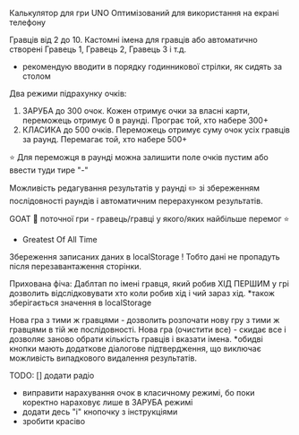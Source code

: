 Калькулятор для гри UNO
Оптимізований для використання на екрані телефону

Гравців від 2 до 10.
Кастомні імена для гравців або автоматично створені Гравець 1,	Гравець 2,	Гравець 3 і т.д.
* рекомендую вводити в порядку годинникової стрілки, як сидять за столом

Два режими підрахунку очків: 
1. ЗАРУБА до 300 очок. Кожен отримує очки за власні карти, переможець отримує 0 в раунді. Програє той, хто набере 300+
2. КЛАСИКА до 500 очків. Переможець отримує суму очок усіх гравців за раунд. Перемагає той, хто набере 500+

⭐ Для переможця в раунді можна залишити поле очків пустим або ввести туди тире "-"

Можливість редагування результатів у раунді ✏️ зі збереженням послідовності раундів і автоматичним перерахунком результатів.

GOAT 🐐 поточної гри - гравець/гравці у якого/яких найбільше перемог ⭐
* Greatest Of All Time

Збереження записаних даних в localStorage ! Тобто дані не пропадуть після перезавантаження сторінки.

Прихована фіча: Даблтап по імені гравця, який робив ХІД ПЕРШИМ у грі дозволить відслідковувати хто коли робив хід і чий зараз хід.
*також зберігається значення в localStorage

Нова гра з тими ж гравцями - дозволить розпочати нову гру з тими ж гравцями в тій же послідовності.
Нова гра (очистити все) - скидає все і дозволяє заново обрати кількість гравців і вказати імена.
*обидві кнопки мають додаткове діалогове підтвердження, що виключає можливість випадкового видалення результатів.


TODO:
[] додати радіо
- виправити нарахування очок в класичному режимі, бо поки коректно нараховує лише в ЗАРУБА режимі
- додати десь "і" кнопочку з інструкціями
- зробити красіво
